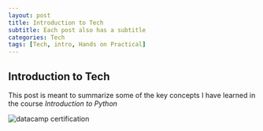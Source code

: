 ```yaml
---
layout: post
title: Introduction to Tech
subtitle: Each post also has a subtitle
categories: Tech
tags: [Tech, intro, Hands on Practical]
---
```


## Introduction to Tech

This post is meant to summarize some of the key concepts I have learned in the course *Introduction to Python*


![datacamp certification](/assets/images/banners/datacamp_certificate_dummy.jpg)
